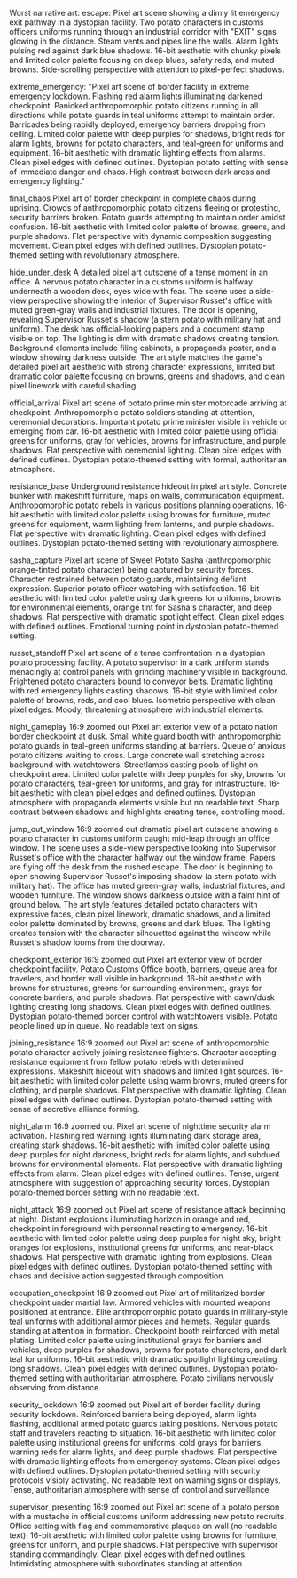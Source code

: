 Worst narrative art: 
escape:
Pixel art scene showing a dimly lit emergency exit pathway in a dystopian facility. Two potato characters in customs officers uniforms running through an industrial corridor with "EXIT" signs glowing in the distance. Steam vents and pipes line the walls. Alarm lights pulsing red against dark blue shadows. 16-bit aesthetic with chunky pixels and limited color palette focusing on deep blues, safety reds, and muted browns. Side-scrolling perspective with attention to pixel-perfect shadows.

extreme_emergency:
"Pixel art scene of border facility in extreme emergency lockdown. Flashing red alarm lights illuminating darkened checkpoint. Panicked anthropomorphic potato citizens running in all directions while potato guards in teal uniforms attempt to maintain order. Barricades being rapidly deployed, emergency barriers dropping from ceiling. Limited color palette with deep purples for shadows, bright reds for alarm lights, browns for potato characters, and teal-green for uniforms and equipment. 16-bit aesthetic with dramatic lighting effects from alarms. Clean pixel edges with defined outlines. Dystopian potato setting with sense of immediate danger and chaos. High contrast between dark areas and emergency lighting."

final_chaos
Pixel art of border checkpoint in complete chaos during uprising. Crowds of anthropomorphic potato citizens fleeing or protesting, security barriers broken. Potato guards attempting to maintain order amidst confusion. 16-bit aesthetic with limited color palette of browns, greens, and purple shadows. Flat perspective with dynamic composition suggesting movement. Clean pixel edges with defined outlines. Dystopian potato-themed setting with revolutionary atmosphere.

hide_under_desk
A detailed pixel art cutscene of a tense moment in an office. A nervous potato character in a customs uniform is halfway underneath a wooden desk, eyes wide with fear. The scene uses a side-view perspective showing the interior of Supervisor Russet's office with muted green-gray walls and industrial fixtures. The door is opening, revealing Supervisor Russet's shadow (a stern potato with military hat and uniform). The desk has official-looking papers and a document stamp visible on top. The lighting is dim with dramatic shadows creating tension. Background elements include filing cabinets, a propaganda poster, and a window showing darkness outside. The art style matches the game's detailed pixel art aesthetic with strong character expressions, limited but dramatic color palette focusing on browns, greens and shadows, and clean pixel linework with careful shading.

official_arrival
Pixel art scene of potato prime minister motorcade arriving at checkpoint. Anthropomorphic potato soldiers standing at attention, ceremonial decorations. Important potato prime minister visible in vehicle or emerging from car. 16-bit aesthetic with limited color palette using official greens for uniforms, gray for vehicles, browns for infrastructure, and purple shadows. Flat perspective with ceremonial lighting. Clean pixel edges with defined outlines. Dystopian potato-themed setting with formal, authoritarian atmosphere.

resistance_base
Underground resistance hideout in pixel art style. Concrete bunker with makeshift furniture, maps on walls, communication equipment. Anthropomorphic potato rebels in various positions planning operations. 16-bit aesthetic with limited color palette using browns for furniture, muted greens for equipment, warm lighting from lanterns, and purple shadows. Flat perspective with dramatic lighting. Clean pixel edges with defined outlines. Dystopian potato-themed setting with revolutionary atmosphere.

sasha_capture
Pixel art scene of Sweet Potato Sasha (anthropomorphic orange-tinted potato character) being captured by security forces. Character restrained between potato guards, maintaining defiant expression. Superior potato officer watching with satisfaction. 16-bit aesthetic with limited color palette using dark greens for uniforms, browns for environmental elements, orange tint for Sasha's character, and deep shadows. Flat perspective with dramatic spotlight effect. Clean pixel edges with defined outlines. Emotional turning point in dystopian potato-themed setting.

russet_standoff
Pixel art scene of a tense confrontation in a dystopian potato processing facility. A potato supervisor in a dark uniform stands menacingly at control panels with grinding machinery visible in background. Frightened potato characters bound to conveyor belts. Dramatic lighting with red emergency lights casting shadows. 16-bit style with limited color palette of browns, reds, and cool blues. Isometric perspective with clean pixel edges. Moody, threatening atmosphere with industrial elements.

night_gameplay
16:9 zoomed out Pixel art exterior view of a potato nation border checkpoint at dusk. Small white guard booth with anthropomorphic potato guards in teal-green uniforms standing at barriers. Queue of anxious potato citizens waiting to cross. Large concrete wall stretching across background with watchtowers. Streetlamps casting pools of light on checkpoint area. Limited color palette with deep purples for sky, browns for potato characters, teal-green for uniforms, and gray for infrastructure. 16-bit aesthetic with clean pixel edges and defined outlines. Dystopian atmosphere with propaganda elements visible but no readable text. Sharp contrast between shadows and highlights creating tense, controlling mood.

jump_out_window
16:9 zoomed out dramatic pixel art cutscene showing a potato character in customs uniform caught mid-leap through an office window. The scene uses a side-view perspective looking into Supervisor Russet's office with the character halfway out the window frame. Papers are flying off the desk from the rushed escape. The door is beginning to open showing Supervisor Russet's imposing shadow (a stern potato with military hat). The office has muted green-gray walls, industrial fixtures, and wooden furniture. The window shows darkness outside with a faint hint of ground below. The art style features detailed potato characters with expressive faces, clean pixel linework, dramatic shadows, and a limited color palette dominated by browns, greens and dark blues. The lighting creates tension with the character silhouetted against the window while Russet's shadow looms from the doorway.

checkpoint_exterior
16:9 zoomed out Pixel art exterior view of border checkpoint facility. Potato Customs Office booth, barriers, queue area for travelers, and border wall visible in background. 16-bit aesthetic with browns for structures, greens for surrounding environment, grays for concrete barriers, and purple shadows. Flat perspective with dawn/dusk lighting creating long shadows. Clean pixel edges with defined outlines. Dystopian potato-themed border control with watchtowers visible. Potato people lined up in queue. No readable text on signs.

joining_resistance
16:9 zoomed out Pixel art scene of anthropomorphic potato character actively joining resistance fighters. Character accepting resistance equipment from fellow potato rebels with determined expressions. Makeshift hideout with shadows and limited light sources. 16-bit aesthetic with limited color palette using warm browns, muted greens for clothing, and purple shadows. Flat perspective with dramatic lighting. Clean pixel edges with defined outlines. Dystopian potato-themed setting with sense of secretive alliance forming.

night_alarm
16:9 zoomed out Pixel art scene of nighttime security alarm activation. Flashing red warning lights illuminating dark storage area, creating stark shadows. 16-bit aesthetic with limited color palette using deep purples for night darkness, bright reds for alarm lights, and subdued browns for environmental elements. Flat perspective with dramatic lighting effects from alarm. Clean pixel edges with defined outlines. Tense, urgent atmosphere with suggestion of approaching security forces. Dystopian potato-themed border setting with no readable text.

night_attack
16:9 zoomed out Pixel art scene of resistance attack beginning at night. Distant explosions illuminating horizon in orange and red, checkpoint in foreground with personnel reacting to emergency. 16-bit aesthetic with limited color palette using deep purples for night sky, bright oranges for explosions, institutional greens for uniforms, and near-black shadows. Flat perspective with dramatic lighting from explosions. Clean pixel edges with defined outlines. Dystopian potato-themed setting with chaos and decisive action suggested through composition.

occupation_checkpoint
16:9 zoomed out Pixel art of militarized border checkpoint under martial law. Armored vehicles with mounted weapons positioned at entrance. Elite anthropomorphic potato guards in military-style teal uniforms with additional armor pieces and helmets. Regular guards standing at attention in formation. Checkpoint booth reinforced with metal plating. Limited color palette using institutional grays for barriers and vehicles, deep purples for shadows, browns for potato characters, and dark teal for uniforms. 16-bit aesthetic with dramatic spotlight lighting creating long shadows. Clean pixel edges with defined outlines. Dystopian potato-themed setting with authoritarian atmosphere. Potato civilians nervously observing from distance.

security_lockdown
16:9 zoomed out Pixel art of border facility during security lockdown. Reinforced barriers being deployed, alarm lights flashing, additional armed potato guards taking positions. Nervous potato staff and travelers reacting to situation. 16-bit aesthetic with limited color palette using institutional greens for uniforms, cold grays for barriers, warning reds for alarm lights, and deep purple shadows. Flat perspective with dramatic lighting effects from emergency systems. Clean pixel edges with defined outlines. Dystopian potato-themed setting with security protocols visibly activating. No readable text on warning signs or displays. Tense, authoritarian atmosphere with sense of control and surveillance.

supervisor_presenting
16:9 zoomed out Pixel art scene of a potato person with a mustache in official customs uniform addressing new potato recruits. Office setting with flag and commemorative plaques on wall (no readable text). 16-bit aesthetic with limited color palette using browns for furniture, greens for uniform, and purple shadows. Flat perspective with supervisor standing commandingly. Clean pixel edges with defined outlines. Intimidating atmosphere with subordinates standing at attention
